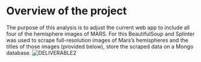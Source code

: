 # Overview of the project

The purpose of this analysis is to adjust the current web app to include all four of the hemisphere images of MARS. For this BeautifulSoup and Splinter was used to scrape full-resolution images of Mars’s hemispheres and the titles of those images (provided below), store the scraped data on a Mongo database.
![DELIVERABLE2](https://user-images.githubusercontent.com/89427676/140682956-fb01d83c-f079-44a0-a754-75c433dfffe5.PNG)
